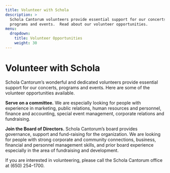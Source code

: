 ```yaml
---
title: Volunteer with Schola
description: >
  Schola Cantorum volunteers provide essential support for our concerts,
  programs and events.  Read about our volunteer opportunities.
menu:
  dropdown:
    title: Volunteer Opportunities
    weight: 30
---
```


# Volunteer with Schola

Schola Cantorum’s wonderful and dedicated volunteers provide essential support
for our concerts, programs and events. Here are some of the volunteer
opportunities available.

**Serve on a committee.**  We are especially looking for people with experience
in marketing, public relations, human resources and personnel, finance and
accounting, special event management, corporate relations and fundraising.

**Join the Board of Directors.**  Schola Cantorum’s board provides governance,
support and fund-raising for the organization. We are looking for people with
strong corporate and community connections, business, financial and personnel
management skills, and prior board experience especially in the area of
fundraising and development.

If you are interested in volunteering, please call the Schola Cantorum office at
(650) 254–1700.
